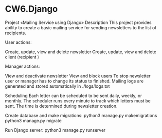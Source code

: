 # CW6.Django
Project «Mailing Service using Django»
Description
This project provides ability to create a basic mailing service for sending newsletters to the list of recipients. 

User actions:

Create, update, view and delete newsletter
Create, update, view and delete client (recipient )

Manager actions:

View and deactivate newsletter
View and block users
To stop newsletter user or manager has to change its status to finished. Mailing logs are generated and stored automatically in ./logs/logs.txt

Scheduling
Each letter can be scheduled to be sent daily, weekly, or monthly. 
The scheduler runs every minute to track which letters must be sent. The time is determined during newsletter creation.

Create database and make migrations:
python3 manage.py makemigrations
python3 manage.py migrate

Run Django server:
python3 manage.py runserver
